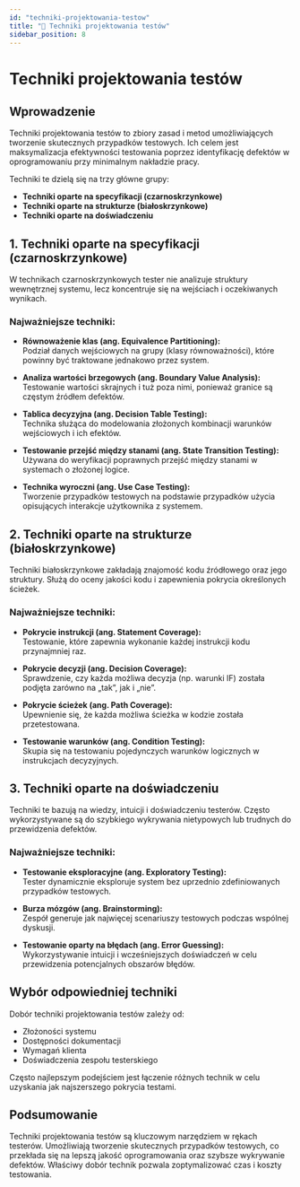 ```yaml
---
id: "techniki-projektowania-testow"
title: "📘 Techniki projektowania testów"
sidebar_position: 8
---
```


# Techniki projektowania testów

## Wprowadzenie

Techniki projektowania testów to zbiory zasad i metod umożliwiających tworzenie skutecznych przypadków testowych. Ich celem jest maksymalizacja efektywności testowania poprzez identyfikację defektów w oprogramowaniu przy minimalnym nakładzie pracy.

Techniki te dzielą się na trzy główne grupy:
- **Techniki oparte na specyfikacji (czarnoskrzynkowe)**
- **Techniki oparte na strukturze (białoskrzynkowe)**
- **Techniki oparte na doświadczeniu**

## 1. Techniki oparte na specyfikacji (czarnoskrzynkowe)

W technikach czarnoskrzynkowych tester nie analizuje struktury wewnętrznej systemu, lecz koncentruje się na wejściach i oczekiwanych wynikach.

### Najważniejsze techniki:
- **Równoważenie klas (ang. Equivalence Partitioning):**  
  Podział danych wejściowych na grupy (klasy równoważności), które powinny być traktowane jednakowo przez system.

- **Analiza wartości brzegowych (ang. Boundary Value Analysis):**  
  Testowanie wartości skrajnych i tuż poza nimi, ponieważ granice są częstym źródłem defektów.

- **Tablica decyzyjna (ang. Decision Table Testing):**  
  Technika służąca do modelowania złożonych kombinacji warunków wejściowych i ich efektów.

- **Testowanie przejść między stanami (ang. State Transition Testing):**  
  Używana do weryfikacji poprawnych przejść między stanami w systemach o złożonej logice.

- **Technika wyroczni (ang. Use Case Testing):**  
  Tworzenie przypadków testowych na podstawie przypadków użycia opisujących interakcje użytkownika z systemem.

## 2. Techniki oparte na strukturze (białoskrzynkowe)

Techniki białoskrzynkowe zakładają znajomość kodu źródłowego oraz jego struktury. Służą do oceny jakości kodu i zapewnienia pokrycia określonych ścieżek.

### Najważniejsze techniki:
- **Pokrycie instrukcji (ang. Statement Coverage):**  
  Testowanie, które zapewnia wykonanie każdej instrukcji kodu przynajmniej raz.

- **Pokrycie decyzji (ang. Decision Coverage):**  
  Sprawdzenie, czy każda możliwa decyzja (np. warunki IF) została podjęta zarówno na „tak”, jak i „nie”.

- **Pokrycie ścieżek (ang. Path Coverage):**  
  Upewnienie się, że każda możliwa ścieżka w kodzie została przetestowana.

- **Testowanie warunków (ang. Condition Testing):**  
  Skupia się na testowaniu pojedynczych warunków logicznych w instrukcjach decyzyjnych.

## 3. Techniki oparte na doświadczeniu

Techniki te bazują na wiedzy, intuicji i doświadczeniu testerów. Często wykorzystywane są do szybkiego wykrywania nietypowych lub trudnych do przewidzenia defektów.

### Najważniejsze techniki:
- **Testowanie eksploracyjne (ang. Exploratory Testing):**  
  Tester dynamicznie eksploruje system bez uprzednio zdefiniowanych przypadków testowych.

- **Burza mózgów (ang. Brainstorming):**  
  Zespół generuje jak najwięcej scenariuszy testowych podczas wspólnej dyskusji.

- **Testowanie oparty na błędach (ang. Error Guessing):**  
  Wykorzystywanie intuicji i wcześniejszych doświadczeń w celu przewidzenia potencjalnych obszarów błędów.

## Wybór odpowiedniej techniki

Dobór techniki projektowania testów zależy od:
- Złożoności systemu
- Dostępności dokumentacji
- Wymagań klienta
- Doświadczenia zespołu testerskiego

Często najlepszym podejściem jest łączenie różnych technik w celu uzyskania jak najszerszego pokrycia testami.

## Podsumowanie

Techniki projektowania testów są kluczowym narzędziem w rękach testerów. Umożliwiają tworzenie skutecznych przypadków testowych, co przekłada się na lepszą jakość oprogramowania oraz szybsze wykrywanie defektów. Właściwy dobór technik pozwala zoptymalizować czas i koszty testowania.
